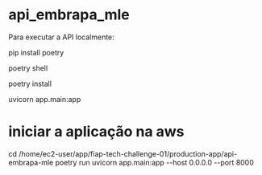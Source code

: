 # api_embrapa_mle

Para executar a API localmente:

pip install poetry

poetry shell

poetry install

uvicorn app.main:app

# iniciar a aplicação na aws

cd /home/ec2-user/app/fiap-tech-challenge-01/production-app/api-embrapa-mle
poetry run uvicorn app.main:app --host 0.0.0.0 --port 8000

